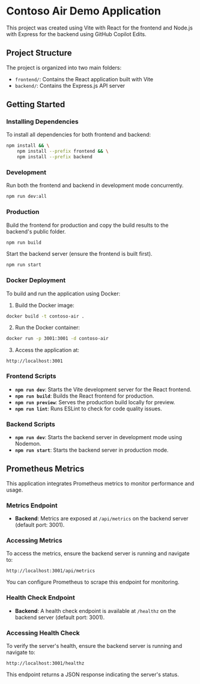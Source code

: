 # Contoso Air Demo Application

This project was created using Vite with React for the frontend and Node.js with Express for the backend using GitHub Copilot Edits.

## Project Structure

The project is organized into two main folders:
- `frontend/`: Contains the React application built with Vite
- `backend/`: Contains the Express.js API server

## Getting Started

### Installing Dependencies

To install all dependencies for both frontend and backend:

```bash
npm install && \
    npm install --prefix frontend && \
    npm install --prefix backend
```

### Development

Run both the frontend and backend in development mode concurrently.

```bash
npm run dev:all
```

### Production

Build the frontend for production and copy the build results to the backend's public folder.

```bash
npm run build
``` 

Start the backend server (ensure the frontend is built first).

```bash
npm run start
```

### Docker Deployment

To build and run the application using Docker:

1. Build the Docker image:
```bash
docker build -t contoso-air .
```

2. Run the Docker container:
```bash
docker run -p 3001:3001 -d contoso-air
```

3. Access the application at:
```
http://localhost:3001
```

### Frontend Scripts

- **`npm run dev`**: Starts the Vite development server for the React frontend.
- **`npm run build`**: Builds the React frontend for production.
- **`npm run preview`**: Serves the production build locally for preview.
- **`npm run lint`**: Runs ESLint to check for code quality issues.

### Backend Scripts
- **`npm run dev`**: Starts the backend server in development mode using Nodemon.
- **`npm run start`**: Starts the backend server in production mode.

## Prometheus Metrics
This application integrates Prometheus metrics to monitor performance and usage.

### Metrics Endpoint
- **Backend**: Metrics are exposed at `/api/metrics` on the backend server (default port: 3001).

### Accessing Metrics
To access the metrics, ensure the backend server is running and navigate to:
```
http://localhost:3001/api/metrics
```
You can configure Prometheus to scrape this endpoint for monitoring.

### Health Check Endpoint
- **Backend**: A health check endpoint is available at `/healthz` on the backend server (default port: 3001).

### Accessing Health Check
To verify the server's health, ensure the backend server is running and navigate to:
```
http://localhost:3001/healthz
```
This endpoint returns a JSON response indicating the server's status.
